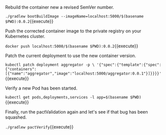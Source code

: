 Rebuild the container new a revised SemVer number.

`./gradlew bootBuildImage --imageName=localhost:5000/$(basename $PWD):0.0.2`{{execute}}

Push the corrected container image to the private registry on your Kubernetes cluster.

`docker push localhost:5000/$(basename $PWD):0.0.2`{{execute}}

Patch the current deployment to use the new container version.

`kubectl patch deployment aggregator -p \
  '{"spec":{"template":{"spec":{"containers":[{"name":"aggregator","image":"localhost:5000/aggregator:0.0.1"}]}}}}'`{{execute}}

Verify a new Pod has been started.

`kubectl get pods,deployments,services -l app=$(basename $PWD)`{{execute}}

Finally, run the pactValidation again and let's see if that bug has been squashed.

`./gradlew pactVerify`{{execute}}
